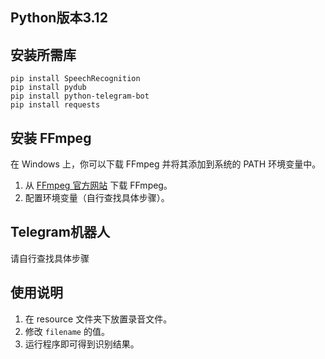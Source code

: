 ## Python版本3.12
## 安装所需库

```
pip install SpeechRecognition
pip install pydub
pip install python-telegram-bot
pip install requests

```

## 安装 FFmpeg

在 Windows 上，你可以下载 FFmpeg 并将其添加到系统的 PATH 环境变量中。

1. 从 [FFmpeg 官方网站](https://ffmpeg.org/download.html) 下载 FFmpeg。
2. 配置环境变量（自行查找具体步骤）。

## Telegram机器人
请自行查找具体步骤

## 使用说明

1. 在 resource 文件夹下放置录音文件。
2. 修改 `filename` 的值。
3. 运行程序即可得到识别结果。
